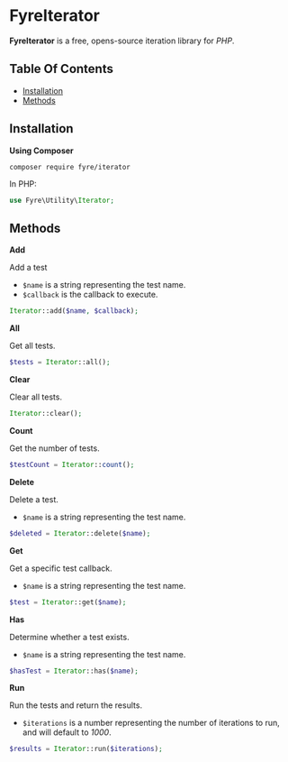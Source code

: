 # FyreIterator

**FyreIterator** is a free, opens-source iteration library for *PHP*.


## Table Of Contents
- [Installation](#installation)
- [Methods](#methods)



## Installation

**Using Composer**

```
composer require fyre/iterator
```

In PHP:

```php
use Fyre\Utility\Iterator;
```


## Methods

**Add**

Add a test

- `$name` is a string representing the test name.
- `$callback` is the callback to execute.

```php
Iterator::add($name, $callback);
```

**All**

Get all tests.

```php
$tests = Iterator::all();
```

**Clear**

Clear all tests.

```php
Iterator::clear();
```

**Count**

Get the number of tests.

```php
$testCount = Iterator::count();
```

**Delete**

Delete a test.

- `$name` is a string representing the test name.

```php
$deleted = Iterator::delete($name);
```

**Get**

Get a specific test callback.

- `$name` is a string representing the test name.

```php
$test = Iterator::get($name);
```

**Has**

Determine whether a test exists.

- `$name` is a string representing the test name.

```php
$hasTest = Iterator::has($name);
```

**Run**

Run the tests and return the results.

- `$iterations` is a number representing the number of iterations to run, and will default to *1000*.

```php
$results = Iterator::run($iterations);
```
